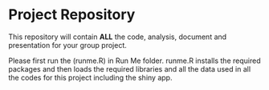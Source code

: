 # Project Repository

This repository will contain **ALL** the code, analysis, document and presentation for your group project.
 
Please first run the (runme.R) in Run Me folder.
runme.R installs the required packages and then loads the required libraries and all the data used in all the codes for this project including the shiny app.
